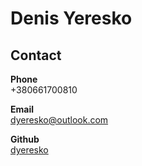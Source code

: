 # Denis Yeresko
## Contact
**Phone**\
+380661700810

**Email**\
dyeresko@outlook.com

**Github**\
[dyeresko](https://github.com/dyeresko)
